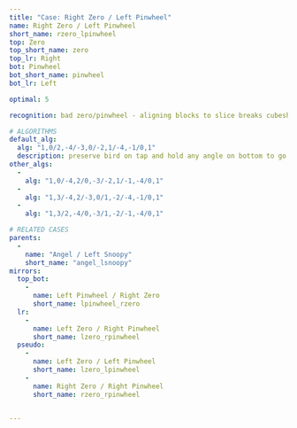 ```yaml
---
title: "Case: Right Zero / Left Pinwheel"
name: Right Zero / Left Pinwheel
short_name: rzero_lpinwheel
top: Zero
top_short_name: zero
top_lr: Right
bot: Pinwheel
bot_short_name: pinwheel
bot_lr: Left

optimal: 5

recognition: bad zero/pinwheel - aligning blocks to slice breaks cubeshape

# ALGORITHMS
default_alg:
  alg: "1,0/2,-4/-3,0/-2,1/-4,-1/0,1"
  description: preserve bird on tap and hold any angle on bottom to go to angel/snoopy or snoopy/angel
other_algs:
  -
    alg: "1,0/-4,2/0,-3/-2,1/-1,-4/0,1"
  -
    alg: "1,3/-4,2/-3,0/1,-2/-4,-1/0,1"
  -
    alg: "1,3/2,-4/0,-3/1,-2/-1,-4/0,1"

# RELATED CASES
parents:
  -
    name: "Angel / Left Snoopy"
    short_name: "angel_lsnoopy"
mirrors:
  top_bot:
    -
      name: Left Pinwheel / Right Zero
      short_name: lpinwheel_rzero
  lr:
    -
      name: Left Zero / Right Pinwheel
      short_name: lzero_rpinwheel
  pseudo:
    -
      name: Left Zero / Left Pinwheel
      short_name: lzero_lpinwheel
    -
      name: Right Zero / Right Pinwheel
      short_name: rzero_rpinwheel


---
```


